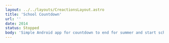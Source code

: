 ```yaml
---
layout: ../../layouts/CreactionsLayout.astro
title: 'School Countdown'
url: ''
date: 2014
status: Stopped
body: 'Simple Android app for countdown to end for summer and start school in seconds'
---
```

